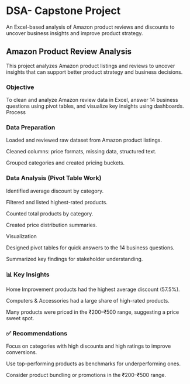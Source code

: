 # DSA- Capstone Project
An Excel-based analysis of Amazon product reviews and discounts to uncover business insights and improve product strategy.

## Amazon Product Review Analysis
This project analyzes Amazon product listings and reviews to uncover insights that can support better product strategy and business decisions.

### Objective
To clean and analyze Amazon review data in Excel, answer 14 business questions using pivot tables, and visualize key insights using dashboards.
Process

### Data Preparation

Loaded and reviewed raw dataset from Amazon product listings.

Cleaned columns: price formats, missing data, structured text.

Grouped categories and created pricing buckets.

### Data Analysis (Pivot Table Work)

Identified average discount by category.

Filtered and listed highest-rated products.

Counted total products by category.

Created price distribution summaries.

Visualization

Designed pivot tables for quick answers to the 14 business questions.

Summarized key findings for stakeholder understanding.

### 📊 Key Insights

Home Improvement products had the highest average discount (57.5%).

Computers & Accessories had a large share of high-rated products.

Many products were priced in the ₹200–₹500 range, suggesting a price sweet spot.

### ✅ Recommendations

Focus on categories with high discounts and high ratings to improve conversions.

Use top-performing products as benchmarks for underperforming ones.

Consider product bundling or promotions in the ₹200–₹500 range.

